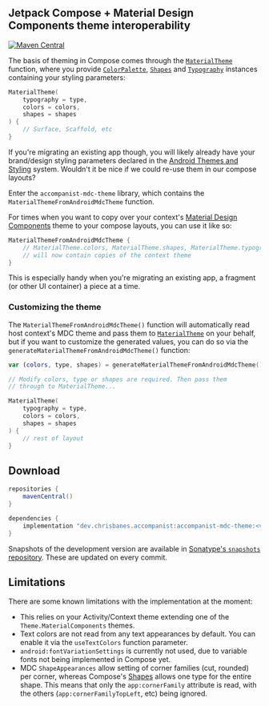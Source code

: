 ## Jetpack Compose + Material Design Components theme interoperability

[![Maven Central](https://maven-badges.herokuapp.com/maven-central/dev.chrisbanes.accompanist/accompanist-mdc-theme/badge.svg)](https://search.maven.org/search?q=g:dev.chrisbanes.accompanist)

The basis of theming in Compose comes through the [`MaterialTheme`][materialtheme] function, where you provide [`ColorPalette`](https://developer.android.com/reference/kotlin/androidx/ui/material/ColorPalette), [`Shapes`](https://developer.android.com/reference/kotlin/androidx/ui/material/Shapes) and [`Typography`](https://developer.android.com/reference/kotlin/androidx/ui/material/Typography) instances containing your styling parameters:

``` kotlin
MaterialTheme(
    typography = type,
    colors = colors,
    shapes = shapes
) {
    // Surface, Scaffold, etc
}
```

If you're migrating an existing app though, you will likely already have your brand/design styling parameters declared in the [Android Themes and Styling](https://medium.com/androiddevelopers/android-styling-themes-vs-styles-ebe05f917578) system. Wouldn't it be nice if we could re-use them in our compose layouts? 

Enter the `accompanist-mdc-theme` library, which contains the `MaterialThemeFromAndroidMdcTheme` function. 

For times when you want to copy over your context's [Material Design Components][mdc] theme to your compose layouts, you can use it like so:


``` kotlin
MaterialThemeFromAndroidMdcTheme {
    // MaterialTheme.colors, MaterialTheme.shapes, MaterialTheme.typography
    // will now contain copies of the context theme
}
```

This is especially handy when you're migrating an existing app, a fragment (or other UI container) a piece at a time.

### Customizing the theme

The `MaterialThemeFromAndroidMdcTheme()` function will automatically read host context's MDC theme and pass them to [`MaterialTheme`][materialtheme] on your behalf, but if you want to customize the generated values, you can do so via the `generateMaterialThemeFromAndroidMdcTheme()` function:

``` kotlin
var (colors, type, shapes) = generateMaterialThemeFromAndroidMdcTheme()

// Modify colors, type or shapes are required. Then pass them
// through to MaterialTheme...

MaterialTheme(
    typography = type,
    colors = colors,
    shapes = shapes
) {
    // rest of layout
}
```

## Download

```groovy
repositories {
    mavenCentral()
}

dependencies {
    implementation "dev.chrisbanes.accompanist:accompanist-mdc-theme:<version>"
}
```

Snapshots of the development version are available in [Sonatype's `snapshots` repository][snap]. These are updated on every commit.

[compose]: https://developer.android.com/jetpack/compose
[snap]: https://oss.sonatype.org/content/repositories/snapshots/
[mdc]: https://material.io/develop/android/

## Limitations

There are some known limitations with the implementation at the moment:

* This relies on your Activity/Context theme extending one of the `Theme.MaterialComponents` themes.
* Text colors are not read from any text appearances by default. You can enable it via the `useTextColors` function parameter.
* `android:fontVariationSettings` is currently not used, due to variable fonts not being implemented in Compose yet.
* MDC `ShapeAppearances` allow setting of corner families (cut, rounded) per corner, whereas Compose's [Shapes][shapes] allows one type for the entire shape. This means that only the `app:cornerFamily` attribute is read, with the others (`app:cornerFamilyTopLeft`, etc) being ignored.

 [materialtheme]: https://developer.android.com/reference/kotlin/androidx/ui/material/MaterialTheme
 [shapes]: https://developer.android.com/reference/kotlin/androidx/ui/material/Shapes